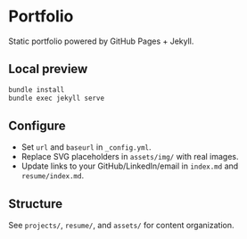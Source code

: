 # Portfolio

Static portfolio powered by GitHub Pages + Jekyll.

## Local preview
```bash
bundle install
bundle exec jekyll serve
```

## Configure
- Set `url` and `baseurl` in `_config.yml`.
- Replace SVG placeholders in `assets/img/` with real images.
- Update links to your GitHub/LinkedIn/email in `index.md` and `resume/index.md`.

## Structure
See `projects/`, `resume/`, and `assets/` for content organization.

